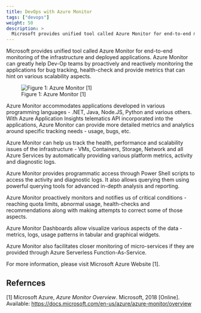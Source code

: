 ```yaml
---
title: DevOps with Azure Monitor
tags: ["devops"]
weight: 50
description: >
  Microsoft provides unified tool called Azure Monitor for end-to-end monitoring of the infrastructure and deployed applications.
---
```



Microsoft provides unified tool called Azure Monitor for end-to-end
monitoring of the infrastructure and deployed applications. Azure
Monitor can greatly help Dev-Op teams by proactively and reactively
monitoring the applications for bug tracking, health-check and provide
metrics that can hint on various scalability aspects.

<figure>
<img src="../images/devops-azure-monitor.jpg" id="fig:azuremonitor" alt="Figure 1: Azure Monitor [1]" /><figcaption aria-hidden="true">Figure 1: Azure Monitor <span class="citation" data-cites="azure-monitor">[1]</span></figcaption>
</figure>

Azure Monitor accommodates applications developed in various programming
languages - .NET, Java, Node.JS, Python and various others. With Azure
Application Insights telematics API incorporated into the applications,
Azure Monitor can provide more detailed metrics and analytics around
specific tracking needs - usage, bugs, etc.

Azure Monitor can help us track the health, performance and scalability
issues of the infrastructure - VMs, Containers, Storage, Network and all
Azure Services by automatically providing various platform metrics,
activity and diagnostic logs.

Azure Monitor provides programmatic access through Power Shell scripts
to access the activity and diagnostic logs. It also allows querying them
using powerful querying tools for advanced in-depth analysis and
reporting.

Azure Monitor proactively monitors and notifies us of critical
conditions - reaching quota limits, abnormal usage, health-checks and
recommendations along with making attempts to correct some of those
aspects.

Azure Monitor Dashboards allow visualize various aspects of the data -
metrics, logs, usage patterns in tabular and graphical widgets.

Azure Monitor also facilitates closer monitoring of micro-services if
they are provided through Azure Serverless Function-As-Service.

For more information, please visit Microsoft Azure Website \[1\].

Refernces
---------

\[1\] Microsoft Azure, *Azure Monitor Overview*. Microsoft, 2018
\[Online\]. Available:
<https://docs.microsoft.com/en-us/azure/azure-monitor/overview>
